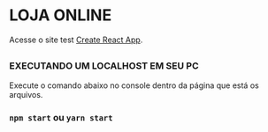 # LOJA ONLINE

Acesse o site test [Create React App](https://github.com/facebook/create-react-app).

## 

### EXECUTANDO UM LOCALHOST EM SEU PC

Execute o comando abaixo no console dentro da página que está os arquivos.

### `npm start` ou `yarn start`

